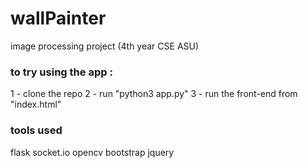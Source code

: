 # wallPainter
image processing project (4th year CSE ASU)

<h3>to try using the app :</h3>
1 - clone the repo 
2 - run "python3 app.py"
3 - run the front-end from "index.html"

<h3>tools used</h3>
flask
socket.io
opencv
bootstrap
jquery

